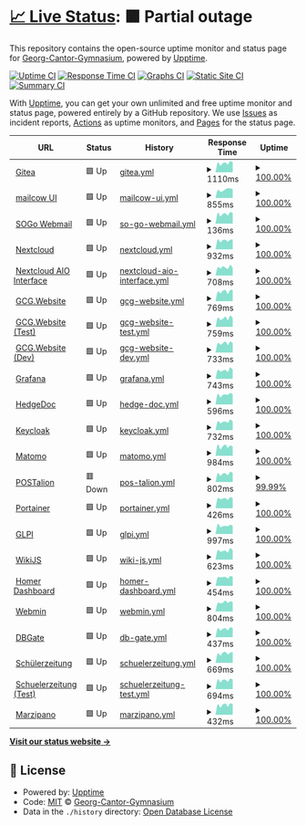 # [📈 Live Status](https://status.cantorgymnasium.de): <!--live status--> **🟧 Partial outage**

This repository contains the open-source uptime monitor and status page for [Georg-Cantor-Gymnasium](https://cantorgymnasium.de), powered by [Upptime](https://github.com/upptime/upptime).

[![Uptime CI](https://github.com/cantorgymnasium/status/workflows/Uptime%20CI/badge.svg)](https://github.com/cantorgymnasium/status/actions?query=workflow%3A%22Uptime+CI%22)
[![Response Time CI](https://github.com/cantorgymnasium/status/workflows/Response%20Time%20CI/badge.svg)](https://github.com/cantorgymnasium/status/actions?query=workflow%3A%22Response+Time+CI%22)
[![Graphs CI](https://github.com/cantorgymnasium/status/workflows/Graphs%20CI/badge.svg)](https://github.com/cantorgymnasium/status/actions?query=workflow%3A%22Graphs+CI%22)
[![Static Site CI](https://github.com/cantorgymnasium/status/workflows/Static%20Site%20CI/badge.svg)](https://github.com/cantorgymnasium/status/actions?query=workflow%3A%22Static+Site+CI%22)
[![Summary CI](https://github.com/cantorgymnasium/status/workflows/Summary%20CI/badge.svg)](https://github.com/cantorgymnasium/status/actions?query=workflow%3A%22Summary+CI%22)

With [Upptime](https://upptime.js.org), you can get your own unlimited and free uptime monitor and status page, powered entirely by a GitHub repository. We use [Issues](https://github.com/cantorgymnasium/status/issues) as incident reports, [Actions](https://github.com/cantorgymnasium/status/actions) as uptime monitors, and [Pages](https://status.cantorgymnasium.de) for the status page.

<!--start: status pages-->
<!-- This summary is generated by Upptime (https://github.com/upptime/upptime) -->
<!-- Do not edit this manually, your changes will be overwritten -->
<!-- prettier-ignore -->
| URL | Status | History | Response Time | Uptime |
| --- | ------ | ------- | ------------- | ------ |
| <img alt="" src="https://icons.duckduckgo.com/ip3/git.cantorgymnasium.de.ico" height="13"> [Gitea](https://git.cantorgymnasium.de/) | 🟩 Up | [gitea.yml](https://github.com/cantorgymnasium/status/commits/HEAD/history/gitea.yml) | <details><summary><img alt="Response time graph" src="./graphs/gitea/response-time-week.png" height="20"> 1110ms</summary><br><a href="https://status.cantorgymnasium.de/history/gitea"><img alt="Response time 1026" src="https://img.shields.io/endpoint?url=https%3A%2F%2Fraw.githubusercontent.com%2Fcantorgymnasium%2Fstatus%2FHEAD%2Fapi%2Fgitea%2Fresponse-time.json"></a><br><a href="https://status.cantorgymnasium.de/history/gitea"><img alt="24-hour response time 1218" src="https://img.shields.io/endpoint?url=https%3A%2F%2Fraw.githubusercontent.com%2Fcantorgymnasium%2Fstatus%2FHEAD%2Fapi%2Fgitea%2Fresponse-time-day.json"></a><br><a href="https://status.cantorgymnasium.de/history/gitea"><img alt="7-day response time 1110" src="https://img.shields.io/endpoint?url=https%3A%2F%2Fraw.githubusercontent.com%2Fcantorgymnasium%2Fstatus%2FHEAD%2Fapi%2Fgitea%2Fresponse-time-week.json"></a><br><a href="https://status.cantorgymnasium.de/history/gitea"><img alt="30-day response time 1087" src="https://img.shields.io/endpoint?url=https%3A%2F%2Fraw.githubusercontent.com%2Fcantorgymnasium%2Fstatus%2FHEAD%2Fapi%2Fgitea%2Fresponse-time-month.json"></a><br><a href="https://status.cantorgymnasium.de/history/gitea"><img alt="1-year response time 1021" src="https://img.shields.io/endpoint?url=https%3A%2F%2Fraw.githubusercontent.com%2Fcantorgymnasium%2Fstatus%2FHEAD%2Fapi%2Fgitea%2Fresponse-time-year.json"></a></details> | <details><summary><a href="https://status.cantorgymnasium.de/history/gitea">100.00%</a></summary><a href="https://status.cantorgymnasium.de/history/gitea"><img alt="All-time uptime 99.91%" src="https://img.shields.io/endpoint?url=https%3A%2F%2Fraw.githubusercontent.com%2Fcantorgymnasium%2Fstatus%2FHEAD%2Fapi%2Fgitea%2Fuptime.json"></a><br><a href="https://status.cantorgymnasium.de/history/gitea"><img alt="24-hour uptime 100.00%" src="https://img.shields.io/endpoint?url=https%3A%2F%2Fraw.githubusercontent.com%2Fcantorgymnasium%2Fstatus%2FHEAD%2Fapi%2Fgitea%2Fuptime-day.json"></a><br><a href="https://status.cantorgymnasium.de/history/gitea"><img alt="7-day uptime 100.00%" src="https://img.shields.io/endpoint?url=https%3A%2F%2Fraw.githubusercontent.com%2Fcantorgymnasium%2Fstatus%2FHEAD%2Fapi%2Fgitea%2Fuptime-week.json"></a><br><a href="https://status.cantorgymnasium.de/history/gitea"><img alt="30-day uptime 100.00%" src="https://img.shields.io/endpoint?url=https%3A%2F%2Fraw.githubusercontent.com%2Fcantorgymnasium%2Fstatus%2FHEAD%2Fapi%2Fgitea%2Fuptime-month.json"></a><br><a href="https://status.cantorgymnasium.de/history/gitea"><img alt="1-year uptime 99.94%" src="https://img.shields.io/endpoint?url=https%3A%2F%2Fraw.githubusercontent.com%2Fcantorgymnasium%2Fstatus%2FHEAD%2Fapi%2Fgitea%2Fuptime-year.json"></a></details>
| <img alt="" src="https://icons.duckduckgo.com/ip3/mail.cantorgymnasium.de.ico" height="13"> [mailcow UI](https://mail.cantorgymnasium.de/) | 🟩 Up | [mailcow-ui.yml](https://github.com/cantorgymnasium/status/commits/HEAD/history/mailcow-ui.yml) | <details><summary><img alt="Response time graph" src="./graphs/mailcow-ui/response-time-week.png" height="20"> 855ms</summary><br><a href="https://status.cantorgymnasium.de/history/mailcow-ui"><img alt="Response time 724" src="https://img.shields.io/endpoint?url=https%3A%2F%2Fraw.githubusercontent.com%2Fcantorgymnasium%2Fstatus%2FHEAD%2Fapi%2Fmailcow-ui%2Fresponse-time.json"></a><br><a href="https://status.cantorgymnasium.de/history/mailcow-ui"><img alt="24-hour response time 920" src="https://img.shields.io/endpoint?url=https%3A%2F%2Fraw.githubusercontent.com%2Fcantorgymnasium%2Fstatus%2FHEAD%2Fapi%2Fmailcow-ui%2Fresponse-time-day.json"></a><br><a href="https://status.cantorgymnasium.de/history/mailcow-ui"><img alt="7-day response time 855" src="https://img.shields.io/endpoint?url=https%3A%2F%2Fraw.githubusercontent.com%2Fcantorgymnasium%2Fstatus%2FHEAD%2Fapi%2Fmailcow-ui%2Fresponse-time-week.json"></a><br><a href="https://status.cantorgymnasium.de/history/mailcow-ui"><img alt="30-day response time 818" src="https://img.shields.io/endpoint?url=https%3A%2F%2Fraw.githubusercontent.com%2Fcantorgymnasium%2Fstatus%2FHEAD%2Fapi%2Fmailcow-ui%2Fresponse-time-month.json"></a><br><a href="https://status.cantorgymnasium.de/history/mailcow-ui"><img alt="1-year response time 727" src="https://img.shields.io/endpoint?url=https%3A%2F%2Fraw.githubusercontent.com%2Fcantorgymnasium%2Fstatus%2FHEAD%2Fapi%2Fmailcow-ui%2Fresponse-time-year.json"></a></details> | <details><summary><a href="https://status.cantorgymnasium.de/history/mailcow-ui">100.00%</a></summary><a href="https://status.cantorgymnasium.de/history/mailcow-ui"><img alt="All-time uptime 99.89%" src="https://img.shields.io/endpoint?url=https%3A%2F%2Fraw.githubusercontent.com%2Fcantorgymnasium%2Fstatus%2FHEAD%2Fapi%2Fmailcow-ui%2Fuptime.json"></a><br><a href="https://status.cantorgymnasium.de/history/mailcow-ui"><img alt="24-hour uptime 100.00%" src="https://img.shields.io/endpoint?url=https%3A%2F%2Fraw.githubusercontent.com%2Fcantorgymnasium%2Fstatus%2FHEAD%2Fapi%2Fmailcow-ui%2Fuptime-day.json"></a><br><a href="https://status.cantorgymnasium.de/history/mailcow-ui"><img alt="7-day uptime 100.00%" src="https://img.shields.io/endpoint?url=https%3A%2F%2Fraw.githubusercontent.com%2Fcantorgymnasium%2Fstatus%2FHEAD%2Fapi%2Fmailcow-ui%2Fuptime-week.json"></a><br><a href="https://status.cantorgymnasium.de/history/mailcow-ui"><img alt="30-day uptime 99.90%" src="https://img.shields.io/endpoint?url=https%3A%2F%2Fraw.githubusercontent.com%2Fcantorgymnasium%2Fstatus%2FHEAD%2Fapi%2Fmailcow-ui%2Fuptime-month.json"></a><br><a href="https://status.cantorgymnasium.de/history/mailcow-ui"><img alt="1-year uptime 99.92%" src="https://img.shields.io/endpoint?url=https%3A%2F%2Fraw.githubusercontent.com%2Fcantorgymnasium%2Fstatus%2FHEAD%2Fapi%2Fmailcow-ui%2Fuptime-year.json"></a></details>
| <img alt="" src="https://icons.duckduckgo.com/ip3/mail.cantorgymnasium.de.ico" height="13"> [SOGo Webmail](https://mail.cantorgymnasium.de/SOGo/) | 🟩 Up | [so-go-webmail.yml](https://github.com/cantorgymnasium/status/commits/HEAD/history/so-go-webmail.yml) | <details><summary><img alt="Response time graph" src="./graphs/so-go-webmail/response-time-week.png" height="20"> 136ms</summary><br><a href="https://status.cantorgymnasium.de/history/so-go-webmail"><img alt="Response time 134" src="https://img.shields.io/endpoint?url=https%3A%2F%2Fraw.githubusercontent.com%2Fcantorgymnasium%2Fstatus%2FHEAD%2Fapi%2Fso-go-webmail%2Fresponse-time.json"></a><br><a href="https://status.cantorgymnasium.de/history/so-go-webmail"><img alt="24-hour response time 149" src="https://img.shields.io/endpoint?url=https%3A%2F%2Fraw.githubusercontent.com%2Fcantorgymnasium%2Fstatus%2FHEAD%2Fapi%2Fso-go-webmail%2Fresponse-time-day.json"></a><br><a href="https://status.cantorgymnasium.de/history/so-go-webmail"><img alt="7-day response time 136" src="https://img.shields.io/endpoint?url=https%3A%2F%2Fraw.githubusercontent.com%2Fcantorgymnasium%2Fstatus%2FHEAD%2Fapi%2Fso-go-webmail%2Fresponse-time-week.json"></a><br><a href="https://status.cantorgymnasium.de/history/so-go-webmail"><img alt="30-day response time 135" src="https://img.shields.io/endpoint?url=https%3A%2F%2Fraw.githubusercontent.com%2Fcantorgymnasium%2Fstatus%2FHEAD%2Fapi%2Fso-go-webmail%2Fresponse-time-month.json"></a><br><a href="https://status.cantorgymnasium.de/history/so-go-webmail"><img alt="1-year response time 132" src="https://img.shields.io/endpoint?url=https%3A%2F%2Fraw.githubusercontent.com%2Fcantorgymnasium%2Fstatus%2FHEAD%2Fapi%2Fso-go-webmail%2Fresponse-time-year.json"></a></details> | <details><summary><a href="https://status.cantorgymnasium.de/history/so-go-webmail">100.00%</a></summary><a href="https://status.cantorgymnasium.de/history/so-go-webmail"><img alt="All-time uptime 99.90%" src="https://img.shields.io/endpoint?url=https%3A%2F%2Fraw.githubusercontent.com%2Fcantorgymnasium%2Fstatus%2FHEAD%2Fapi%2Fso-go-webmail%2Fuptime.json"></a><br><a href="https://status.cantorgymnasium.de/history/so-go-webmail"><img alt="24-hour uptime 100.00%" src="https://img.shields.io/endpoint?url=https%3A%2F%2Fraw.githubusercontent.com%2Fcantorgymnasium%2Fstatus%2FHEAD%2Fapi%2Fso-go-webmail%2Fuptime-day.json"></a><br><a href="https://status.cantorgymnasium.de/history/so-go-webmail"><img alt="7-day uptime 100.00%" src="https://img.shields.io/endpoint?url=https%3A%2F%2Fraw.githubusercontent.com%2Fcantorgymnasium%2Fstatus%2FHEAD%2Fapi%2Fso-go-webmail%2Fuptime-week.json"></a><br><a href="https://status.cantorgymnasium.de/history/so-go-webmail"><img alt="30-day uptime 100.00%" src="https://img.shields.io/endpoint?url=https%3A%2F%2Fraw.githubusercontent.com%2Fcantorgymnasium%2Fstatus%2FHEAD%2Fapi%2Fso-go-webmail%2Fuptime-month.json"></a><br><a href="https://status.cantorgymnasium.de/history/so-go-webmail"><img alt="1-year uptime 99.92%" src="https://img.shields.io/endpoint?url=https%3A%2F%2Fraw.githubusercontent.com%2Fcantorgymnasium%2Fstatus%2FHEAD%2Fapi%2Fso-go-webmail%2Fuptime-year.json"></a></details>
| <img alt="" src="https://icons.duckduckgo.com/ip3/cloud.cantorgymnasium.de.ico" height="13"> [Nextcloud](https://cloud.cantorgymnasium.de/) | 🟩 Up | [nextcloud.yml](https://github.com/cantorgymnasium/status/commits/HEAD/history/nextcloud.yml) | <details><summary><img alt="Response time graph" src="./graphs/nextcloud/response-time-week.png" height="20"> 932ms</summary><br><a href="https://status.cantorgymnasium.de/history/nextcloud"><img alt="Response time 1100" src="https://img.shields.io/endpoint?url=https%3A%2F%2Fraw.githubusercontent.com%2Fcantorgymnasium%2Fstatus%2FHEAD%2Fapi%2Fnextcloud%2Fresponse-time.json"></a><br><a href="https://status.cantorgymnasium.de/history/nextcloud"><img alt="24-hour response time 1029" src="https://img.shields.io/endpoint?url=https%3A%2F%2Fraw.githubusercontent.com%2Fcantorgymnasium%2Fstatus%2FHEAD%2Fapi%2Fnextcloud%2Fresponse-time-day.json"></a><br><a href="https://status.cantorgymnasium.de/history/nextcloud"><img alt="7-day response time 932" src="https://img.shields.io/endpoint?url=https%3A%2F%2Fraw.githubusercontent.com%2Fcantorgymnasium%2Fstatus%2FHEAD%2Fapi%2Fnextcloud%2Fresponse-time-week.json"></a><br><a href="https://status.cantorgymnasium.de/history/nextcloud"><img alt="30-day response time 929" src="https://img.shields.io/endpoint?url=https%3A%2F%2Fraw.githubusercontent.com%2Fcantorgymnasium%2Fstatus%2FHEAD%2Fapi%2Fnextcloud%2Fresponse-time-month.json"></a><br><a href="https://status.cantorgymnasium.de/history/nextcloud"><img alt="1-year response time 1076" src="https://img.shields.io/endpoint?url=https%3A%2F%2Fraw.githubusercontent.com%2Fcantorgymnasium%2Fstatus%2FHEAD%2Fapi%2Fnextcloud%2Fresponse-time-year.json"></a></details> | <details><summary><a href="https://status.cantorgymnasium.de/history/nextcloud">100.00%</a></summary><a href="https://status.cantorgymnasium.de/history/nextcloud"><img alt="All-time uptime 99.63%" src="https://img.shields.io/endpoint?url=https%3A%2F%2Fraw.githubusercontent.com%2Fcantorgymnasium%2Fstatus%2FHEAD%2Fapi%2Fnextcloud%2Fuptime.json"></a><br><a href="https://status.cantorgymnasium.de/history/nextcloud"><img alt="24-hour uptime 100.00%" src="https://img.shields.io/endpoint?url=https%3A%2F%2Fraw.githubusercontent.com%2Fcantorgymnasium%2Fstatus%2FHEAD%2Fapi%2Fnextcloud%2Fuptime-day.json"></a><br><a href="https://status.cantorgymnasium.de/history/nextcloud"><img alt="7-day uptime 100.00%" src="https://img.shields.io/endpoint?url=https%3A%2F%2Fraw.githubusercontent.com%2Fcantorgymnasium%2Fstatus%2FHEAD%2Fapi%2Fnextcloud%2Fuptime-week.json"></a><br><a href="https://status.cantorgymnasium.de/history/nextcloud"><img alt="30-day uptime 100.00%" src="https://img.shields.io/endpoint?url=https%3A%2F%2Fraw.githubusercontent.com%2Fcantorgymnasium%2Fstatus%2FHEAD%2Fapi%2Fnextcloud%2Fuptime-month.json"></a><br><a href="https://status.cantorgymnasium.de/history/nextcloud"><img alt="1-year uptime 99.47%" src="https://img.shields.io/endpoint?url=https%3A%2F%2Fraw.githubusercontent.com%2Fcantorgymnasium%2Fstatus%2FHEAD%2Fapi%2Fnextcloud%2Fuptime-year.json"></a></details>
| <img alt="" src="https://icons.duckduckgo.com/ip3/nc-admin.cantorgymnasium.de.ico" height="13"> [Nextcloud AIO Interface](https://nc-admin.cantorgymnasium.de/) | 🟩 Up | [nextcloud-aio-interface.yml](https://github.com/cantorgymnasium/status/commits/HEAD/history/nextcloud-aio-interface.yml) | <details><summary><img alt="Response time graph" src="./graphs/nextcloud-aio-interface/response-time-week.png" height="20"> 708ms</summary><br><a href="https://status.cantorgymnasium.de/history/nextcloud-aio-interface"><img alt="Response time 798" src="https://img.shields.io/endpoint?url=https%3A%2F%2Fraw.githubusercontent.com%2Fcantorgymnasium%2Fstatus%2FHEAD%2Fapi%2Fnextcloud-aio-interface%2Fresponse-time.json"></a><br><a href="https://status.cantorgymnasium.de/history/nextcloud-aio-interface"><img alt="24-hour response time 670" src="https://img.shields.io/endpoint?url=https%3A%2F%2Fraw.githubusercontent.com%2Fcantorgymnasium%2Fstatus%2FHEAD%2Fapi%2Fnextcloud-aio-interface%2Fresponse-time-day.json"></a><br><a href="https://status.cantorgymnasium.de/history/nextcloud-aio-interface"><img alt="7-day response time 708" src="https://img.shields.io/endpoint?url=https%3A%2F%2Fraw.githubusercontent.com%2Fcantorgymnasium%2Fstatus%2FHEAD%2Fapi%2Fnextcloud-aio-interface%2Fresponse-time-week.json"></a><br><a href="https://status.cantorgymnasium.de/history/nextcloud-aio-interface"><img alt="30-day response time 716" src="https://img.shields.io/endpoint?url=https%3A%2F%2Fraw.githubusercontent.com%2Fcantorgymnasium%2Fstatus%2FHEAD%2Fapi%2Fnextcloud-aio-interface%2Fresponse-time-month.json"></a><br><a href="https://status.cantorgymnasium.de/history/nextcloud-aio-interface"><img alt="1-year response time 789" src="https://img.shields.io/endpoint?url=https%3A%2F%2Fraw.githubusercontent.com%2Fcantorgymnasium%2Fstatus%2FHEAD%2Fapi%2Fnextcloud-aio-interface%2Fresponse-time-year.json"></a></details> | <details><summary><a href="https://status.cantorgymnasium.de/history/nextcloud-aio-interface">100.00%</a></summary><a href="https://status.cantorgymnasium.de/history/nextcloud-aio-interface"><img alt="All-time uptime 99.79%" src="https://img.shields.io/endpoint?url=https%3A%2F%2Fraw.githubusercontent.com%2Fcantorgymnasium%2Fstatus%2FHEAD%2Fapi%2Fnextcloud-aio-interface%2Fuptime.json"></a><br><a href="https://status.cantorgymnasium.de/history/nextcloud-aio-interface"><img alt="24-hour uptime 100.00%" src="https://img.shields.io/endpoint?url=https%3A%2F%2Fraw.githubusercontent.com%2Fcantorgymnasium%2Fstatus%2FHEAD%2Fapi%2Fnextcloud-aio-interface%2Fuptime-day.json"></a><br><a href="https://status.cantorgymnasium.de/history/nextcloud-aio-interface"><img alt="7-day uptime 100.00%" src="https://img.shields.io/endpoint?url=https%3A%2F%2Fraw.githubusercontent.com%2Fcantorgymnasium%2Fstatus%2FHEAD%2Fapi%2Fnextcloud-aio-interface%2Fuptime-week.json"></a><br><a href="https://status.cantorgymnasium.de/history/nextcloud-aio-interface"><img alt="30-day uptime 100.00%" src="https://img.shields.io/endpoint?url=https%3A%2F%2Fraw.githubusercontent.com%2Fcantorgymnasium%2Fstatus%2FHEAD%2Fapi%2Fnextcloud-aio-interface%2Fuptime-month.json"></a><br><a href="https://status.cantorgymnasium.de/history/nextcloud-aio-interface"><img alt="1-year uptime 99.94%" src="https://img.shields.io/endpoint?url=https%3A%2F%2Fraw.githubusercontent.com%2Fcantorgymnasium%2Fstatus%2FHEAD%2Fapi%2Fnextcloud-aio-interface%2Fuptime-year.json"></a></details>
| <img alt="" src="https://icons.duckduckgo.com/ip3/cantorgymnasium.de.ico" height="13"> [GCG.Website](https://cantorgymnasium.de/) | 🟩 Up | [gcg-website.yml](https://github.com/cantorgymnasium/status/commits/HEAD/history/gcg-website.yml) | <details><summary><img alt="Response time graph" src="./graphs/gcg-website/response-time-week.png" height="20"> 769ms</summary><br><a href="https://status.cantorgymnasium.de/history/gcg-website"><img alt="Response time 719" src="https://img.shields.io/endpoint?url=https%3A%2F%2Fraw.githubusercontent.com%2Fcantorgymnasium%2Fstatus%2FHEAD%2Fapi%2Fgcg-website%2Fresponse-time.json"></a><br><a href="https://status.cantorgymnasium.de/history/gcg-website"><img alt="24-hour response time 879" src="https://img.shields.io/endpoint?url=https%3A%2F%2Fraw.githubusercontent.com%2Fcantorgymnasium%2Fstatus%2FHEAD%2Fapi%2Fgcg-website%2Fresponse-time-day.json"></a><br><a href="https://status.cantorgymnasium.de/history/gcg-website"><img alt="7-day response time 769" src="https://img.shields.io/endpoint?url=https%3A%2F%2Fraw.githubusercontent.com%2Fcantorgymnasium%2Fstatus%2FHEAD%2Fapi%2Fgcg-website%2Fresponse-time-week.json"></a><br><a href="https://status.cantorgymnasium.de/history/gcg-website"><img alt="30-day response time 776" src="https://img.shields.io/endpoint?url=https%3A%2F%2Fraw.githubusercontent.com%2Fcantorgymnasium%2Fstatus%2FHEAD%2Fapi%2Fgcg-website%2Fresponse-time-month.json"></a><br><a href="https://status.cantorgymnasium.de/history/gcg-website"><img alt="1-year response time 715" src="https://img.shields.io/endpoint?url=https%3A%2F%2Fraw.githubusercontent.com%2Fcantorgymnasium%2Fstatus%2FHEAD%2Fapi%2Fgcg-website%2Fresponse-time-year.json"></a></details> | <details><summary><a href="https://status.cantorgymnasium.de/history/gcg-website">100.00%</a></summary><a href="https://status.cantorgymnasium.de/history/gcg-website"><img alt="All-time uptime 99.93%" src="https://img.shields.io/endpoint?url=https%3A%2F%2Fraw.githubusercontent.com%2Fcantorgymnasium%2Fstatus%2FHEAD%2Fapi%2Fgcg-website%2Fuptime.json"></a><br><a href="https://status.cantorgymnasium.de/history/gcg-website"><img alt="24-hour uptime 100.00%" src="https://img.shields.io/endpoint?url=https%3A%2F%2Fraw.githubusercontent.com%2Fcantorgymnasium%2Fstatus%2FHEAD%2Fapi%2Fgcg-website%2Fuptime-day.json"></a><br><a href="https://status.cantorgymnasium.de/history/gcg-website"><img alt="7-day uptime 100.00%" src="https://img.shields.io/endpoint?url=https%3A%2F%2Fraw.githubusercontent.com%2Fcantorgymnasium%2Fstatus%2FHEAD%2Fapi%2Fgcg-website%2Fuptime-week.json"></a><br><a href="https://status.cantorgymnasium.de/history/gcg-website"><img alt="30-day uptime 100.00%" src="https://img.shields.io/endpoint?url=https%3A%2F%2Fraw.githubusercontent.com%2Fcantorgymnasium%2Fstatus%2FHEAD%2Fapi%2Fgcg-website%2Fuptime-month.json"></a><br><a href="https://status.cantorgymnasium.de/history/gcg-website"><img alt="1-year uptime 99.95%" src="https://img.shields.io/endpoint?url=https%3A%2F%2Fraw.githubusercontent.com%2Fcantorgymnasium%2Fstatus%2FHEAD%2Fapi%2Fgcg-website%2Fuptime-year.json"></a></details>
| <img alt="" src="https://icons.duckduckgo.com/ip3/test.cantorgymnasium.de.ico" height="13"> [GCG.Website (Test)](https://test.cantorgymnasium.de/) | 🟩 Up | [gcg-website-test.yml](https://github.com/cantorgymnasium/status/commits/HEAD/history/gcg-website-test.yml) | <details><summary><img alt="Response time graph" src="./graphs/gcg-website-test/response-time-week.png" height="20"> 759ms</summary><br><a href="https://status.cantorgymnasium.de/history/gcg-website-test"><img alt="Response time 711" src="https://img.shields.io/endpoint?url=https%3A%2F%2Fraw.githubusercontent.com%2Fcantorgymnasium%2Fstatus%2FHEAD%2Fapi%2Fgcg-website-test%2Fresponse-time.json"></a><br><a href="https://status.cantorgymnasium.de/history/gcg-website-test"><img alt="24-hour response time 765" src="https://img.shields.io/endpoint?url=https%3A%2F%2Fraw.githubusercontent.com%2Fcantorgymnasium%2Fstatus%2FHEAD%2Fapi%2Fgcg-website-test%2Fresponse-time-day.json"></a><br><a href="https://status.cantorgymnasium.de/history/gcg-website-test"><img alt="7-day response time 759" src="https://img.shields.io/endpoint?url=https%3A%2F%2Fraw.githubusercontent.com%2Fcantorgymnasium%2Fstatus%2FHEAD%2Fapi%2Fgcg-website-test%2Fresponse-time-week.json"></a><br><a href="https://status.cantorgymnasium.de/history/gcg-website-test"><img alt="30-day response time 768" src="https://img.shields.io/endpoint?url=https%3A%2F%2Fraw.githubusercontent.com%2Fcantorgymnasium%2Fstatus%2FHEAD%2Fapi%2Fgcg-website-test%2Fresponse-time-month.json"></a><br><a href="https://status.cantorgymnasium.de/history/gcg-website-test"><img alt="1-year response time 705" src="https://img.shields.io/endpoint?url=https%3A%2F%2Fraw.githubusercontent.com%2Fcantorgymnasium%2Fstatus%2FHEAD%2Fapi%2Fgcg-website-test%2Fresponse-time-year.json"></a></details> | <details><summary><a href="https://status.cantorgymnasium.de/history/gcg-website-test">100.00%</a></summary><a href="https://status.cantorgymnasium.de/history/gcg-website-test"><img alt="All-time uptime 99.91%" src="https://img.shields.io/endpoint?url=https%3A%2F%2Fraw.githubusercontent.com%2Fcantorgymnasium%2Fstatus%2FHEAD%2Fapi%2Fgcg-website-test%2Fuptime.json"></a><br><a href="https://status.cantorgymnasium.de/history/gcg-website-test"><img alt="24-hour uptime 100.00%" src="https://img.shields.io/endpoint?url=https%3A%2F%2Fraw.githubusercontent.com%2Fcantorgymnasium%2Fstatus%2FHEAD%2Fapi%2Fgcg-website-test%2Fuptime-day.json"></a><br><a href="https://status.cantorgymnasium.de/history/gcg-website-test"><img alt="7-day uptime 100.00%" src="https://img.shields.io/endpoint?url=https%3A%2F%2Fraw.githubusercontent.com%2Fcantorgymnasium%2Fstatus%2FHEAD%2Fapi%2Fgcg-website-test%2Fuptime-week.json"></a><br><a href="https://status.cantorgymnasium.de/history/gcg-website-test"><img alt="30-day uptime 100.00%" src="https://img.shields.io/endpoint?url=https%3A%2F%2Fraw.githubusercontent.com%2Fcantorgymnasium%2Fstatus%2FHEAD%2Fapi%2Fgcg-website-test%2Fuptime-month.json"></a><br><a href="https://status.cantorgymnasium.de/history/gcg-website-test"><img alt="1-year uptime 99.95%" src="https://img.shields.io/endpoint?url=https%3A%2F%2Fraw.githubusercontent.com%2Fcantorgymnasium%2Fstatus%2FHEAD%2Fapi%2Fgcg-website-test%2Fuptime-year.json"></a></details>
| <img alt="" src="https://icons.duckduckgo.com/ip3/dev.cantorgymnasium.de.ico" height="13"> [GCG.Website (Dev)](https://dev.cantorgymnasium.de/) | 🟩 Up | [gcg-website-dev.yml](https://github.com/cantorgymnasium/status/commits/HEAD/history/gcg-website-dev.yml) | <details><summary><img alt="Response time graph" src="./graphs/gcg-website-dev/response-time-week.png" height="20"> 733ms</summary><br><a href="https://status.cantorgymnasium.de/history/gcg-website-dev"><img alt="Response time 703" src="https://img.shields.io/endpoint?url=https%3A%2F%2Fraw.githubusercontent.com%2Fcantorgymnasium%2Fstatus%2FHEAD%2Fapi%2Fgcg-website-dev%2Fresponse-time.json"></a><br><a href="https://status.cantorgymnasium.de/history/gcg-website-dev"><img alt="24-hour response time 744" src="https://img.shields.io/endpoint?url=https%3A%2F%2Fraw.githubusercontent.com%2Fcantorgymnasium%2Fstatus%2FHEAD%2Fapi%2Fgcg-website-dev%2Fresponse-time-day.json"></a><br><a href="https://status.cantorgymnasium.de/history/gcg-website-dev"><img alt="7-day response time 733" src="https://img.shields.io/endpoint?url=https%3A%2F%2Fraw.githubusercontent.com%2Fcantorgymnasium%2Fstatus%2FHEAD%2Fapi%2Fgcg-website-dev%2Fresponse-time-week.json"></a><br><a href="https://status.cantorgymnasium.de/history/gcg-website-dev"><img alt="30-day response time 745" src="https://img.shields.io/endpoint?url=https%3A%2F%2Fraw.githubusercontent.com%2Fcantorgymnasium%2Fstatus%2FHEAD%2Fapi%2Fgcg-website-dev%2Fresponse-time-month.json"></a><br><a href="https://status.cantorgymnasium.de/history/gcg-website-dev"><img alt="1-year response time 699" src="https://img.shields.io/endpoint?url=https%3A%2F%2Fraw.githubusercontent.com%2Fcantorgymnasium%2Fstatus%2FHEAD%2Fapi%2Fgcg-website-dev%2Fresponse-time-year.json"></a></details> | <details><summary><a href="https://status.cantorgymnasium.de/history/gcg-website-dev">100.00%</a></summary><a href="https://status.cantorgymnasium.de/history/gcg-website-dev"><img alt="All-time uptime 99.92%" src="https://img.shields.io/endpoint?url=https%3A%2F%2Fraw.githubusercontent.com%2Fcantorgymnasium%2Fstatus%2FHEAD%2Fapi%2Fgcg-website-dev%2Fuptime.json"></a><br><a href="https://status.cantorgymnasium.de/history/gcg-website-dev"><img alt="24-hour uptime 100.00%" src="https://img.shields.io/endpoint?url=https%3A%2F%2Fraw.githubusercontent.com%2Fcantorgymnasium%2Fstatus%2FHEAD%2Fapi%2Fgcg-website-dev%2Fuptime-day.json"></a><br><a href="https://status.cantorgymnasium.de/history/gcg-website-dev"><img alt="7-day uptime 100.00%" src="https://img.shields.io/endpoint?url=https%3A%2F%2Fraw.githubusercontent.com%2Fcantorgymnasium%2Fstatus%2FHEAD%2Fapi%2Fgcg-website-dev%2Fuptime-week.json"></a><br><a href="https://status.cantorgymnasium.de/history/gcg-website-dev"><img alt="30-day uptime 100.00%" src="https://img.shields.io/endpoint?url=https%3A%2F%2Fraw.githubusercontent.com%2Fcantorgymnasium%2Fstatus%2FHEAD%2Fapi%2Fgcg-website-dev%2Fuptime-month.json"></a><br><a href="https://status.cantorgymnasium.de/history/gcg-website-dev"><img alt="1-year uptime 99.95%" src="https://img.shields.io/endpoint?url=https%3A%2F%2Fraw.githubusercontent.com%2Fcantorgymnasium%2Fstatus%2FHEAD%2Fapi%2Fgcg-website-dev%2Fuptime-year.json"></a></details>
| <img alt="" src="https://icons.duckduckgo.com/ip3/grafana.cantorgymnasium.de.ico" height="13"> [Grafana](https://grafana.cantorgymnasium.de/) | 🟩 Up | [grafana.yml](https://github.com/cantorgymnasium/status/commits/HEAD/history/grafana.yml) | <details><summary><img alt="Response time graph" src="./graphs/grafana/response-time-week.png" height="20"> 743ms</summary><br><a href="https://status.cantorgymnasium.de/history/grafana"><img alt="Response time 735" src="https://img.shields.io/endpoint?url=https%3A%2F%2Fraw.githubusercontent.com%2Fcantorgymnasium%2Fstatus%2FHEAD%2Fapi%2Fgrafana%2Fresponse-time.json"></a><br><a href="https://status.cantorgymnasium.de/history/grafana"><img alt="24-hour response time 773" src="https://img.shields.io/endpoint?url=https%3A%2F%2Fraw.githubusercontent.com%2Fcantorgymnasium%2Fstatus%2FHEAD%2Fapi%2Fgrafana%2Fresponse-time-day.json"></a><br><a href="https://status.cantorgymnasium.de/history/grafana"><img alt="7-day response time 743" src="https://img.shields.io/endpoint?url=https%3A%2F%2Fraw.githubusercontent.com%2Fcantorgymnasium%2Fstatus%2FHEAD%2Fapi%2Fgrafana%2Fresponse-time-week.json"></a><br><a href="https://status.cantorgymnasium.de/history/grafana"><img alt="30-day response time 763" src="https://img.shields.io/endpoint?url=https%3A%2F%2Fraw.githubusercontent.com%2Fcantorgymnasium%2Fstatus%2FHEAD%2Fapi%2Fgrafana%2Fresponse-time-month.json"></a><br><a href="https://status.cantorgymnasium.de/history/grafana"><img alt="1-year response time 739" src="https://img.shields.io/endpoint?url=https%3A%2F%2Fraw.githubusercontent.com%2Fcantorgymnasium%2Fstatus%2FHEAD%2Fapi%2Fgrafana%2Fresponse-time-year.json"></a></details> | <details><summary><a href="https://status.cantorgymnasium.de/history/grafana">100.00%</a></summary><a href="https://status.cantorgymnasium.de/history/grafana"><img alt="All-time uptime 99.88%" src="https://img.shields.io/endpoint?url=https%3A%2F%2Fraw.githubusercontent.com%2Fcantorgymnasium%2Fstatus%2FHEAD%2Fapi%2Fgrafana%2Fuptime.json"></a><br><a href="https://status.cantorgymnasium.de/history/grafana"><img alt="24-hour uptime 100.00%" src="https://img.shields.io/endpoint?url=https%3A%2F%2Fraw.githubusercontent.com%2Fcantorgymnasium%2Fstatus%2FHEAD%2Fapi%2Fgrafana%2Fuptime-day.json"></a><br><a href="https://status.cantorgymnasium.de/history/grafana"><img alt="7-day uptime 100.00%" src="https://img.shields.io/endpoint?url=https%3A%2F%2Fraw.githubusercontent.com%2Fcantorgymnasium%2Fstatus%2FHEAD%2Fapi%2Fgrafana%2Fuptime-week.json"></a><br><a href="https://status.cantorgymnasium.de/history/grafana"><img alt="30-day uptime 100.00%" src="https://img.shields.io/endpoint?url=https%3A%2F%2Fraw.githubusercontent.com%2Fcantorgymnasium%2Fstatus%2FHEAD%2Fapi%2Fgrafana%2Fuptime-month.json"></a><br><a href="https://status.cantorgymnasium.de/history/grafana"><img alt="1-year uptime 99.87%" src="https://img.shields.io/endpoint?url=https%3A%2F%2Fraw.githubusercontent.com%2Fcantorgymnasium%2Fstatus%2FHEAD%2Fapi%2Fgrafana%2Fuptime-year.json"></a></details>
| <img alt="" src="https://icons.duckduckgo.com/ip3/pads.cantorgymnasium.de.ico" height="13"> [HedgeDoc](https://pads.cantorgymnasium.de/) | 🟩 Up | [hedge-doc.yml](https://github.com/cantorgymnasium/status/commits/HEAD/history/hedge-doc.yml) | <details><summary><img alt="Response time graph" src="./graphs/hedge-doc/response-time-week.png" height="20"> 596ms</summary><br><a href="https://status.cantorgymnasium.de/history/hedge-doc"><img alt="Response time 609" src="https://img.shields.io/endpoint?url=https%3A%2F%2Fraw.githubusercontent.com%2Fcantorgymnasium%2Fstatus%2FHEAD%2Fapi%2Fhedge-doc%2Fresponse-time.json"></a><br><a href="https://status.cantorgymnasium.de/history/hedge-doc"><img alt="24-hour response time 625" src="https://img.shields.io/endpoint?url=https%3A%2F%2Fraw.githubusercontent.com%2Fcantorgymnasium%2Fstatus%2FHEAD%2Fapi%2Fhedge-doc%2Fresponse-time-day.json"></a><br><a href="https://status.cantorgymnasium.de/history/hedge-doc"><img alt="7-day response time 596" src="https://img.shields.io/endpoint?url=https%3A%2F%2Fraw.githubusercontent.com%2Fcantorgymnasium%2Fstatus%2FHEAD%2Fapi%2Fhedge-doc%2Fresponse-time-week.json"></a><br><a href="https://status.cantorgymnasium.de/history/hedge-doc"><img alt="30-day response time 613" src="https://img.shields.io/endpoint?url=https%3A%2F%2Fraw.githubusercontent.com%2Fcantorgymnasium%2Fstatus%2FHEAD%2Fapi%2Fhedge-doc%2Fresponse-time-month.json"></a><br><a href="https://status.cantorgymnasium.de/history/hedge-doc"><img alt="1-year response time 607" src="https://img.shields.io/endpoint?url=https%3A%2F%2Fraw.githubusercontent.com%2Fcantorgymnasium%2Fstatus%2FHEAD%2Fapi%2Fhedge-doc%2Fresponse-time-year.json"></a></details> | <details><summary><a href="https://status.cantorgymnasium.de/history/hedge-doc">100.00%</a></summary><a href="https://status.cantorgymnasium.de/history/hedge-doc"><img alt="All-time uptime 99.91%" src="https://img.shields.io/endpoint?url=https%3A%2F%2Fraw.githubusercontent.com%2Fcantorgymnasium%2Fstatus%2FHEAD%2Fapi%2Fhedge-doc%2Fuptime.json"></a><br><a href="https://status.cantorgymnasium.de/history/hedge-doc"><img alt="24-hour uptime 100.00%" src="https://img.shields.io/endpoint?url=https%3A%2F%2Fraw.githubusercontent.com%2Fcantorgymnasium%2Fstatus%2FHEAD%2Fapi%2Fhedge-doc%2Fuptime-day.json"></a><br><a href="https://status.cantorgymnasium.de/history/hedge-doc"><img alt="7-day uptime 100.00%" src="https://img.shields.io/endpoint?url=https%3A%2F%2Fraw.githubusercontent.com%2Fcantorgymnasium%2Fstatus%2FHEAD%2Fapi%2Fhedge-doc%2Fuptime-week.json"></a><br><a href="https://status.cantorgymnasium.de/history/hedge-doc"><img alt="30-day uptime 100.00%" src="https://img.shields.io/endpoint?url=https%3A%2F%2Fraw.githubusercontent.com%2Fcantorgymnasium%2Fstatus%2FHEAD%2Fapi%2Fhedge-doc%2Fuptime-month.json"></a><br><a href="https://status.cantorgymnasium.de/history/hedge-doc"><img alt="1-year uptime 99.94%" src="https://img.shields.io/endpoint?url=https%3A%2F%2Fraw.githubusercontent.com%2Fcantorgymnasium%2Fstatus%2FHEAD%2Fapi%2Fhedge-doc%2Fuptime-year.json"></a></details>
| <img alt="" src="https://icons.duckduckgo.com/ip3/id.cantorgymnasium.de.ico" height="13"> [Keycloak](https://id.cantorgymnasium.de/) | 🟩 Up | [keycloak.yml](https://github.com/cantorgymnasium/status/commits/HEAD/history/keycloak.yml) | <details><summary><img alt="Response time graph" src="./graphs/keycloak/response-time-week.png" height="20"> 732ms</summary><br><a href="https://status.cantorgymnasium.de/history/keycloak"><img alt="Response time 744" src="https://img.shields.io/endpoint?url=https%3A%2F%2Fraw.githubusercontent.com%2Fcantorgymnasium%2Fstatus%2FHEAD%2Fapi%2Fkeycloak%2Fresponse-time.json"></a><br><a href="https://status.cantorgymnasium.de/history/keycloak"><img alt="24-hour response time 759" src="https://img.shields.io/endpoint?url=https%3A%2F%2Fraw.githubusercontent.com%2Fcantorgymnasium%2Fstatus%2FHEAD%2Fapi%2Fkeycloak%2Fresponse-time-day.json"></a><br><a href="https://status.cantorgymnasium.de/history/keycloak"><img alt="7-day response time 732" src="https://img.shields.io/endpoint?url=https%3A%2F%2Fraw.githubusercontent.com%2Fcantorgymnasium%2Fstatus%2FHEAD%2Fapi%2Fkeycloak%2Fresponse-time-week.json"></a><br><a href="https://status.cantorgymnasium.de/history/keycloak"><img alt="30-day response time 727" src="https://img.shields.io/endpoint?url=https%3A%2F%2Fraw.githubusercontent.com%2Fcantorgymnasium%2Fstatus%2FHEAD%2Fapi%2Fkeycloak%2Fresponse-time-month.json"></a><br><a href="https://status.cantorgymnasium.de/history/keycloak"><img alt="1-year response time 730" src="https://img.shields.io/endpoint?url=https%3A%2F%2Fraw.githubusercontent.com%2Fcantorgymnasium%2Fstatus%2FHEAD%2Fapi%2Fkeycloak%2Fresponse-time-year.json"></a></details> | <details><summary><a href="https://status.cantorgymnasium.de/history/keycloak">100.00%</a></summary><a href="https://status.cantorgymnasium.de/history/keycloak"><img alt="All-time uptime 99.88%" src="https://img.shields.io/endpoint?url=https%3A%2F%2Fraw.githubusercontent.com%2Fcantorgymnasium%2Fstatus%2FHEAD%2Fapi%2Fkeycloak%2Fuptime.json"></a><br><a href="https://status.cantorgymnasium.de/history/keycloak"><img alt="24-hour uptime 100.00%" src="https://img.shields.io/endpoint?url=https%3A%2F%2Fraw.githubusercontent.com%2Fcantorgymnasium%2Fstatus%2FHEAD%2Fapi%2Fkeycloak%2Fuptime-day.json"></a><br><a href="https://status.cantorgymnasium.de/history/keycloak"><img alt="7-day uptime 100.00%" src="https://img.shields.io/endpoint?url=https%3A%2F%2Fraw.githubusercontent.com%2Fcantorgymnasium%2Fstatus%2FHEAD%2Fapi%2Fkeycloak%2Fuptime-week.json"></a><br><a href="https://status.cantorgymnasium.de/history/keycloak"><img alt="30-day uptime 100.00%" src="https://img.shields.io/endpoint?url=https%3A%2F%2Fraw.githubusercontent.com%2Fcantorgymnasium%2Fstatus%2FHEAD%2Fapi%2Fkeycloak%2Fuptime-month.json"></a><br><a href="https://status.cantorgymnasium.de/history/keycloak"><img alt="1-year uptime 99.92%" src="https://img.shields.io/endpoint?url=https%3A%2F%2Fraw.githubusercontent.com%2Fcantorgymnasium%2Fstatus%2FHEAD%2Fapi%2Fkeycloak%2Fuptime-year.json"></a></details>
| <img alt="" src="https://icons.duckduckgo.com/ip3/analytics.cantorgymnasium.de.ico" height="13"> [Matomo](https://analytics.cantorgymnasium.de/) | 🟩 Up | [matomo.yml](https://github.com/cantorgymnasium/status/commits/HEAD/history/matomo.yml) | <details><summary><img alt="Response time graph" src="./graphs/matomo/response-time-week.png" height="20"> 984ms</summary><br><a href="https://status.cantorgymnasium.de/history/matomo"><img alt="Response time 1073" src="https://img.shields.io/endpoint?url=https%3A%2F%2Fraw.githubusercontent.com%2Fcantorgymnasium%2Fstatus%2FHEAD%2Fapi%2Fmatomo%2Fresponse-time.json"></a><br><a href="https://status.cantorgymnasium.de/history/matomo"><img alt="24-hour response time 951" src="https://img.shields.io/endpoint?url=https%3A%2F%2Fraw.githubusercontent.com%2Fcantorgymnasium%2Fstatus%2FHEAD%2Fapi%2Fmatomo%2Fresponse-time-day.json"></a><br><a href="https://status.cantorgymnasium.de/history/matomo"><img alt="7-day response time 984" src="https://img.shields.io/endpoint?url=https%3A%2F%2Fraw.githubusercontent.com%2Fcantorgymnasium%2Fstatus%2FHEAD%2Fapi%2Fmatomo%2Fresponse-time-week.json"></a><br><a href="https://status.cantorgymnasium.de/history/matomo"><img alt="30-day response time 929" src="https://img.shields.io/endpoint?url=https%3A%2F%2Fraw.githubusercontent.com%2Fcantorgymnasium%2Fstatus%2FHEAD%2Fapi%2Fmatomo%2Fresponse-time-month.json"></a><br><a href="https://status.cantorgymnasium.de/history/matomo"><img alt="1-year response time 1055" src="https://img.shields.io/endpoint?url=https%3A%2F%2Fraw.githubusercontent.com%2Fcantorgymnasium%2Fstatus%2FHEAD%2Fapi%2Fmatomo%2Fresponse-time-year.json"></a></details> | <details><summary><a href="https://status.cantorgymnasium.de/history/matomo">100.00%</a></summary><a href="https://status.cantorgymnasium.de/history/matomo"><img alt="All-time uptime 99.91%" src="https://img.shields.io/endpoint?url=https%3A%2F%2Fraw.githubusercontent.com%2Fcantorgymnasium%2Fstatus%2FHEAD%2Fapi%2Fmatomo%2Fuptime.json"></a><br><a href="https://status.cantorgymnasium.de/history/matomo"><img alt="24-hour uptime 100.00%" src="https://img.shields.io/endpoint?url=https%3A%2F%2Fraw.githubusercontent.com%2Fcantorgymnasium%2Fstatus%2FHEAD%2Fapi%2Fmatomo%2Fuptime-day.json"></a><br><a href="https://status.cantorgymnasium.de/history/matomo"><img alt="7-day uptime 100.00%" src="https://img.shields.io/endpoint?url=https%3A%2F%2Fraw.githubusercontent.com%2Fcantorgymnasium%2Fstatus%2FHEAD%2Fapi%2Fmatomo%2Fuptime-week.json"></a><br><a href="https://status.cantorgymnasium.de/history/matomo"><img alt="30-day uptime 100.00%" src="https://img.shields.io/endpoint?url=https%3A%2F%2Fraw.githubusercontent.com%2Fcantorgymnasium%2Fstatus%2FHEAD%2Fapi%2Fmatomo%2Fuptime-month.json"></a><br><a href="https://status.cantorgymnasium.de/history/matomo"><img alt="1-year uptime 99.97%" src="https://img.shields.io/endpoint?url=https%3A%2F%2Fraw.githubusercontent.com%2Fcantorgymnasium%2Fstatus%2FHEAD%2Fapi%2Fmatomo%2Fuptime-year.json"></a></details>
| <img alt="" src="https://icons.duckduckgo.com/ip3/forms.cantorgymnasium.de.ico" height="13"> [POSTalion](https://forms.cantorgymnasium.de/status) | 🟥 Down | [pos-talion.yml](https://github.com/cantorgymnasium/status/commits/HEAD/history/pos-talion.yml) | <details><summary><img alt="Response time graph" src="./graphs/pos-talion/response-time-week.png" height="20"> 802ms</summary><br><a href="https://status.cantorgymnasium.de/history/pos-talion"><img alt="Response time 451" src="https://img.shields.io/endpoint?url=https%3A%2F%2Fraw.githubusercontent.com%2Fcantorgymnasium%2Fstatus%2FHEAD%2Fapi%2Fpos-talion%2Fresponse-time.json"></a><br><a href="https://status.cantorgymnasium.de/history/pos-talion"><img alt="24-hour response time 1929" src="https://img.shields.io/endpoint?url=https%3A%2F%2Fraw.githubusercontent.com%2Fcantorgymnasium%2Fstatus%2FHEAD%2Fapi%2Fpos-talion%2Fresponse-time-day.json"></a><br><a href="https://status.cantorgymnasium.de/history/pos-talion"><img alt="7-day response time 802" src="https://img.shields.io/endpoint?url=https%3A%2F%2Fraw.githubusercontent.com%2Fcantorgymnasium%2Fstatus%2FHEAD%2Fapi%2Fpos-talion%2Fresponse-time-week.json"></a><br><a href="https://status.cantorgymnasium.de/history/pos-talion"><img alt="30-day response time 549" src="https://img.shields.io/endpoint?url=https%3A%2F%2Fraw.githubusercontent.com%2Fcantorgymnasium%2Fstatus%2FHEAD%2Fapi%2Fpos-talion%2Fresponse-time-month.json"></a><br><a href="https://status.cantorgymnasium.de/history/pos-talion"><img alt="1-year response time 452" src="https://img.shields.io/endpoint?url=https%3A%2F%2Fraw.githubusercontent.com%2Fcantorgymnasium%2Fstatus%2FHEAD%2Fapi%2Fpos-talion%2Fresponse-time-year.json"></a></details> | <details><summary><a href="https://status.cantorgymnasium.de/history/pos-talion">99.99%</a></summary><a href="https://status.cantorgymnasium.de/history/pos-talion"><img alt="All-time uptime 99.79%" src="https://img.shields.io/endpoint?url=https%3A%2F%2Fraw.githubusercontent.com%2Fcantorgymnasium%2Fstatus%2FHEAD%2Fapi%2Fpos-talion%2Fuptime.json"></a><br><a href="https://status.cantorgymnasium.de/history/pos-talion"><img alt="24-hour uptime 99.96%" src="https://img.shields.io/endpoint?url=https%3A%2F%2Fraw.githubusercontent.com%2Fcantorgymnasium%2Fstatus%2FHEAD%2Fapi%2Fpos-talion%2Fuptime-day.json"></a><br><a href="https://status.cantorgymnasium.de/history/pos-talion"><img alt="7-day uptime 99.99%" src="https://img.shields.io/endpoint?url=https%3A%2F%2Fraw.githubusercontent.com%2Fcantorgymnasium%2Fstatus%2FHEAD%2Fapi%2Fpos-talion%2Fuptime-week.json"></a><br><a href="https://status.cantorgymnasium.de/history/pos-talion"><img alt="30-day uptime 100.00%" src="https://img.shields.io/endpoint?url=https%3A%2F%2Fraw.githubusercontent.com%2Fcantorgymnasium%2Fstatus%2FHEAD%2Fapi%2Fpos-talion%2Fuptime-month.json"></a><br><a href="https://status.cantorgymnasium.de/history/pos-talion"><img alt="1-year uptime 99.95%" src="https://img.shields.io/endpoint?url=https%3A%2F%2Fraw.githubusercontent.com%2Fcantorgymnasium%2Fstatus%2FHEAD%2Fapi%2Fpos-talion%2Fuptime-year.json"></a></details>
| <img alt="" src="https://icons.duckduckgo.com/ip3/docker.cantorgymnasium.de.ico" height="13"> [Portainer](http://docker.cantorgymnasium.de:9000/) | 🟩 Up | [portainer.yml](https://github.com/cantorgymnasium/status/commits/HEAD/history/portainer.yml) | <details><summary><img alt="Response time graph" src="./graphs/portainer/response-time-week.png" height="20"> 426ms</summary><br><a href="https://status.cantorgymnasium.de/history/portainer"><img alt="Response time 407" src="https://img.shields.io/endpoint?url=https%3A%2F%2Fraw.githubusercontent.com%2Fcantorgymnasium%2Fstatus%2FHEAD%2Fapi%2Fportainer%2Fresponse-time.json"></a><br><a href="https://status.cantorgymnasium.de/history/portainer"><img alt="24-hour response time 439" src="https://img.shields.io/endpoint?url=https%3A%2F%2Fraw.githubusercontent.com%2Fcantorgymnasium%2Fstatus%2FHEAD%2Fapi%2Fportainer%2Fresponse-time-day.json"></a><br><a href="https://status.cantorgymnasium.de/history/portainer"><img alt="7-day response time 426" src="https://img.shields.io/endpoint?url=https%3A%2F%2Fraw.githubusercontent.com%2Fcantorgymnasium%2Fstatus%2FHEAD%2Fapi%2Fportainer%2Fresponse-time-week.json"></a><br><a href="https://status.cantorgymnasium.de/history/portainer"><img alt="30-day response time 440" src="https://img.shields.io/endpoint?url=https%3A%2F%2Fraw.githubusercontent.com%2Fcantorgymnasium%2Fstatus%2FHEAD%2Fapi%2Fportainer%2Fresponse-time-month.json"></a><br><a href="https://status.cantorgymnasium.de/history/portainer"><img alt="1-year response time 404" src="https://img.shields.io/endpoint?url=https%3A%2F%2Fraw.githubusercontent.com%2Fcantorgymnasium%2Fstatus%2FHEAD%2Fapi%2Fportainer%2Fresponse-time-year.json"></a></details> | <details><summary><a href="https://status.cantorgymnasium.de/history/portainer">100.00%</a></summary><a href="https://status.cantorgymnasium.de/history/portainer"><img alt="All-time uptime 99.75%" src="https://img.shields.io/endpoint?url=https%3A%2F%2Fraw.githubusercontent.com%2Fcantorgymnasium%2Fstatus%2FHEAD%2Fapi%2Fportainer%2Fuptime.json"></a><br><a href="https://status.cantorgymnasium.de/history/portainer"><img alt="24-hour uptime 100.00%" src="https://img.shields.io/endpoint?url=https%3A%2F%2Fraw.githubusercontent.com%2Fcantorgymnasium%2Fstatus%2FHEAD%2Fapi%2Fportainer%2Fuptime-day.json"></a><br><a href="https://status.cantorgymnasium.de/history/portainer"><img alt="7-day uptime 100.00%" src="https://img.shields.io/endpoint?url=https%3A%2F%2Fraw.githubusercontent.com%2Fcantorgymnasium%2Fstatus%2FHEAD%2Fapi%2Fportainer%2Fuptime-week.json"></a><br><a href="https://status.cantorgymnasium.de/history/portainer"><img alt="30-day uptime 100.00%" src="https://img.shields.io/endpoint?url=https%3A%2F%2Fraw.githubusercontent.com%2Fcantorgymnasium%2Fstatus%2FHEAD%2Fapi%2Fportainer%2Fuptime-month.json"></a><br><a href="https://status.cantorgymnasium.de/history/portainer"><img alt="1-year uptime 99.97%" src="https://img.shields.io/endpoint?url=https%3A%2F%2Fraw.githubusercontent.com%2Fcantorgymnasium%2Fstatus%2FHEAD%2Fapi%2Fportainer%2Fuptime-year.json"></a></details>
| <img alt="" src="https://icons.duckduckgo.com/ip3/glpi.cantorgymnasium.de.ico" height="13"> [GLPI](https://glpi.cantorgymnasium.de/index.php?error=1) | 🟩 Up | [glpi.yml](https://github.com/cantorgymnasium/status/commits/HEAD/history/glpi.yml) | <details><summary><img alt="Response time graph" src="./graphs/glpi/response-time-week.png" height="20"> 997ms</summary><br><a href="https://status.cantorgymnasium.de/history/glpi"><img alt="Response time 750" src="https://img.shields.io/endpoint?url=https%3A%2F%2Fraw.githubusercontent.com%2Fcantorgymnasium%2Fstatus%2FHEAD%2Fapi%2Fglpi%2Fresponse-time.json"></a><br><a href="https://status.cantorgymnasium.de/history/glpi"><img alt="24-hour response time 1012" src="https://img.shields.io/endpoint?url=https%3A%2F%2Fraw.githubusercontent.com%2Fcantorgymnasium%2Fstatus%2FHEAD%2Fapi%2Fglpi%2Fresponse-time-day.json"></a><br><a href="https://status.cantorgymnasium.de/history/glpi"><img alt="7-day response time 997" src="https://img.shields.io/endpoint?url=https%3A%2F%2Fraw.githubusercontent.com%2Fcantorgymnasium%2Fstatus%2FHEAD%2Fapi%2Fglpi%2Fresponse-time-week.json"></a><br><a href="https://status.cantorgymnasium.de/history/glpi"><img alt="30-day response time 1041" src="https://img.shields.io/endpoint?url=https%3A%2F%2Fraw.githubusercontent.com%2Fcantorgymnasium%2Fstatus%2FHEAD%2Fapi%2Fglpi%2Fresponse-time-month.json"></a><br><a href="https://status.cantorgymnasium.de/history/glpi"><img alt="1-year response time 782" src="https://img.shields.io/endpoint?url=https%3A%2F%2Fraw.githubusercontent.com%2Fcantorgymnasium%2Fstatus%2FHEAD%2Fapi%2Fglpi%2Fresponse-time-year.json"></a></details> | <details><summary><a href="https://status.cantorgymnasium.de/history/glpi">100.00%</a></summary><a href="https://status.cantorgymnasium.de/history/glpi"><img alt="All-time uptime 99.64%" src="https://img.shields.io/endpoint?url=https%3A%2F%2Fraw.githubusercontent.com%2Fcantorgymnasium%2Fstatus%2FHEAD%2Fapi%2Fglpi%2Fuptime.json"></a><br><a href="https://status.cantorgymnasium.de/history/glpi"><img alt="24-hour uptime 100.00%" src="https://img.shields.io/endpoint?url=https%3A%2F%2Fraw.githubusercontent.com%2Fcantorgymnasium%2Fstatus%2FHEAD%2Fapi%2Fglpi%2Fuptime-day.json"></a><br><a href="https://status.cantorgymnasium.de/history/glpi"><img alt="7-day uptime 100.00%" src="https://img.shields.io/endpoint?url=https%3A%2F%2Fraw.githubusercontent.com%2Fcantorgymnasium%2Fstatus%2FHEAD%2Fapi%2Fglpi%2Fuptime-week.json"></a><br><a href="https://status.cantorgymnasium.de/history/glpi"><img alt="30-day uptime 100.00%" src="https://img.shields.io/endpoint?url=https%3A%2F%2Fraw.githubusercontent.com%2Fcantorgymnasium%2Fstatus%2FHEAD%2Fapi%2Fglpi%2Fuptime-month.json"></a><br><a href="https://status.cantorgymnasium.de/history/glpi"><img alt="1-year uptime 99.41%" src="https://img.shields.io/endpoint?url=https%3A%2F%2Fraw.githubusercontent.com%2Fcantorgymnasium%2Fstatus%2FHEAD%2Fapi%2Fglpi%2Fuptime-year.json"></a></details>
| <img alt="" src="https://icons.duckduckgo.com/ip3/wiki.cantorgymnasium.de.ico" height="13"> [WikiJS](https://wiki.cantorgymnasium.de/) | 🟩 Up | [wiki-js.yml](https://github.com/cantorgymnasium/status/commits/HEAD/history/wiki-js.yml) | <details><summary><img alt="Response time graph" src="./graphs/wiki-js/response-time-week.png" height="20"> 623ms</summary><br><a href="https://status.cantorgymnasium.de/history/wiki-js"><img alt="Response time 625" src="https://img.shields.io/endpoint?url=https%3A%2F%2Fraw.githubusercontent.com%2Fcantorgymnasium%2Fstatus%2FHEAD%2Fapi%2Fwiki-js%2Fresponse-time.json"></a><br><a href="https://status.cantorgymnasium.de/history/wiki-js"><img alt="24-hour response time 648" src="https://img.shields.io/endpoint?url=https%3A%2F%2Fraw.githubusercontent.com%2Fcantorgymnasium%2Fstatus%2FHEAD%2Fapi%2Fwiki-js%2Fresponse-time-day.json"></a><br><a href="https://status.cantorgymnasium.de/history/wiki-js"><img alt="7-day response time 623" src="https://img.shields.io/endpoint?url=https%3A%2F%2Fraw.githubusercontent.com%2Fcantorgymnasium%2Fstatus%2FHEAD%2Fapi%2Fwiki-js%2Fresponse-time-week.json"></a><br><a href="https://status.cantorgymnasium.de/history/wiki-js"><img alt="30-day response time 611" src="https://img.shields.io/endpoint?url=https%3A%2F%2Fraw.githubusercontent.com%2Fcantorgymnasium%2Fstatus%2FHEAD%2Fapi%2Fwiki-js%2Fresponse-time-month.json"></a><br><a href="https://status.cantorgymnasium.de/history/wiki-js"><img alt="1-year response time 614" src="https://img.shields.io/endpoint?url=https%3A%2F%2Fraw.githubusercontent.com%2Fcantorgymnasium%2Fstatus%2FHEAD%2Fapi%2Fwiki-js%2Fresponse-time-year.json"></a></details> | <details><summary><a href="https://status.cantorgymnasium.de/history/wiki-js">100.00%</a></summary><a href="https://status.cantorgymnasium.de/history/wiki-js"><img alt="All-time uptime 99.90%" src="https://img.shields.io/endpoint?url=https%3A%2F%2Fraw.githubusercontent.com%2Fcantorgymnasium%2Fstatus%2FHEAD%2Fapi%2Fwiki-js%2Fuptime.json"></a><br><a href="https://status.cantorgymnasium.de/history/wiki-js"><img alt="24-hour uptime 100.00%" src="https://img.shields.io/endpoint?url=https%3A%2F%2Fraw.githubusercontent.com%2Fcantorgymnasium%2Fstatus%2FHEAD%2Fapi%2Fwiki-js%2Fuptime-day.json"></a><br><a href="https://status.cantorgymnasium.de/history/wiki-js"><img alt="7-day uptime 100.00%" src="https://img.shields.io/endpoint?url=https%3A%2F%2Fraw.githubusercontent.com%2Fcantorgymnasium%2Fstatus%2FHEAD%2Fapi%2Fwiki-js%2Fuptime-week.json"></a><br><a href="https://status.cantorgymnasium.de/history/wiki-js"><img alt="30-day uptime 100.00%" src="https://img.shields.io/endpoint?url=https%3A%2F%2Fraw.githubusercontent.com%2Fcantorgymnasium%2Fstatus%2FHEAD%2Fapi%2Fwiki-js%2Fuptime-month.json"></a><br><a href="https://status.cantorgymnasium.de/history/wiki-js"><img alt="1-year uptime 99.94%" src="https://img.shields.io/endpoint?url=https%3A%2F%2Fraw.githubusercontent.com%2Fcantorgymnasium%2Fstatus%2FHEAD%2Fapi%2Fwiki-js%2Fuptime-year.json"></a></details>
| <img alt="" src="https://icons.duckduckgo.com/ip3/dash.cantorgymnasium.de.ico" height="13"> [Homer Dashboard](https://dash.cantorgymnasium.de/) | 🟩 Up | [homer-dashboard.yml](https://github.com/cantorgymnasium/status/commits/HEAD/history/homer-dashboard.yml) | <details><summary><img alt="Response time graph" src="./graphs/homer-dashboard/response-time-week.png" height="20"> 454ms</summary><br><a href="https://status.cantorgymnasium.de/history/homer-dashboard"><img alt="Response time 427" src="https://img.shields.io/endpoint?url=https%3A%2F%2Fraw.githubusercontent.com%2Fcantorgymnasium%2Fstatus%2FHEAD%2Fapi%2Fhomer-dashboard%2Fresponse-time.json"></a><br><a href="https://status.cantorgymnasium.de/history/homer-dashboard"><img alt="24-hour response time 472" src="https://img.shields.io/endpoint?url=https%3A%2F%2Fraw.githubusercontent.com%2Fcantorgymnasium%2Fstatus%2FHEAD%2Fapi%2Fhomer-dashboard%2Fresponse-time-day.json"></a><br><a href="https://status.cantorgymnasium.de/history/homer-dashboard"><img alt="7-day response time 454" src="https://img.shields.io/endpoint?url=https%3A%2F%2Fraw.githubusercontent.com%2Fcantorgymnasium%2Fstatus%2FHEAD%2Fapi%2Fhomer-dashboard%2Fresponse-time-week.json"></a><br><a href="https://status.cantorgymnasium.de/history/homer-dashboard"><img alt="30-day response time 461" src="https://img.shields.io/endpoint?url=https%3A%2F%2Fraw.githubusercontent.com%2Fcantorgymnasium%2Fstatus%2FHEAD%2Fapi%2Fhomer-dashboard%2Fresponse-time-month.json"></a><br><a href="https://status.cantorgymnasium.de/history/homer-dashboard"><img alt="1-year response time 424" src="https://img.shields.io/endpoint?url=https%3A%2F%2Fraw.githubusercontent.com%2Fcantorgymnasium%2Fstatus%2FHEAD%2Fapi%2Fhomer-dashboard%2Fresponse-time-year.json"></a></details> | <details><summary><a href="https://status.cantorgymnasium.de/history/homer-dashboard">100.00%</a></summary><a href="https://status.cantorgymnasium.de/history/homer-dashboard"><img alt="All-time uptime 99.92%" src="https://img.shields.io/endpoint?url=https%3A%2F%2Fraw.githubusercontent.com%2Fcantorgymnasium%2Fstatus%2FHEAD%2Fapi%2Fhomer-dashboard%2Fuptime.json"></a><br><a href="https://status.cantorgymnasium.de/history/homer-dashboard"><img alt="24-hour uptime 100.00%" src="https://img.shields.io/endpoint?url=https%3A%2F%2Fraw.githubusercontent.com%2Fcantorgymnasium%2Fstatus%2FHEAD%2Fapi%2Fhomer-dashboard%2Fuptime-day.json"></a><br><a href="https://status.cantorgymnasium.de/history/homer-dashboard"><img alt="7-day uptime 100.00%" src="https://img.shields.io/endpoint?url=https%3A%2F%2Fraw.githubusercontent.com%2Fcantorgymnasium%2Fstatus%2FHEAD%2Fapi%2Fhomer-dashboard%2Fuptime-week.json"></a><br><a href="https://status.cantorgymnasium.de/history/homer-dashboard"><img alt="30-day uptime 100.00%" src="https://img.shields.io/endpoint?url=https%3A%2F%2Fraw.githubusercontent.com%2Fcantorgymnasium%2Fstatus%2FHEAD%2Fapi%2Fhomer-dashboard%2Fuptime-month.json"></a><br><a href="https://status.cantorgymnasium.de/history/homer-dashboard"><img alt="1-year uptime 99.94%" src="https://img.shields.io/endpoint?url=https%3A%2F%2Fraw.githubusercontent.com%2Fcantorgymnasium%2Fstatus%2FHEAD%2Fapi%2Fhomer-dashboard%2Fuptime-year.json"></a></details>
| <img alt="" src="https://icons.duckduckgo.com/ip3/webmin.cantorgymnasium.de.ico" height="13"> [Webmin](https://webmin.cantorgymnasium.de:10000/) | 🟩 Up | [webmin.yml](https://github.com/cantorgymnasium/status/commits/HEAD/history/webmin.yml) | <details><summary><img alt="Response time graph" src="./graphs/webmin/response-time-week.png" height="20"> 804ms</summary><br><a href="https://status.cantorgymnasium.de/history/webmin"><img alt="Response time 843" src="https://img.shields.io/endpoint?url=https%3A%2F%2Fraw.githubusercontent.com%2Fcantorgymnasium%2Fstatus%2FHEAD%2Fapi%2Fwebmin%2Fresponse-time.json"></a><br><a href="https://status.cantorgymnasium.de/history/webmin"><img alt="24-hour response time 816" src="https://img.shields.io/endpoint?url=https%3A%2F%2Fraw.githubusercontent.com%2Fcantorgymnasium%2Fstatus%2FHEAD%2Fapi%2Fwebmin%2Fresponse-time-day.json"></a><br><a href="https://status.cantorgymnasium.de/history/webmin"><img alt="7-day response time 804" src="https://img.shields.io/endpoint?url=https%3A%2F%2Fraw.githubusercontent.com%2Fcantorgymnasium%2Fstatus%2FHEAD%2Fapi%2Fwebmin%2Fresponse-time-week.json"></a><br><a href="https://status.cantorgymnasium.de/history/webmin"><img alt="30-day response time 763" src="https://img.shields.io/endpoint?url=https%3A%2F%2Fraw.githubusercontent.com%2Fcantorgymnasium%2Fstatus%2FHEAD%2Fapi%2Fwebmin%2Fresponse-time-month.json"></a><br><a href="https://status.cantorgymnasium.de/history/webmin"><img alt="1-year response time 816" src="https://img.shields.io/endpoint?url=https%3A%2F%2Fraw.githubusercontent.com%2Fcantorgymnasium%2Fstatus%2FHEAD%2Fapi%2Fwebmin%2Fresponse-time-year.json"></a></details> | <details><summary><a href="https://status.cantorgymnasium.de/history/webmin">100.00%</a></summary><a href="https://status.cantorgymnasium.de/history/webmin"><img alt="All-time uptime 99.94%" src="https://img.shields.io/endpoint?url=https%3A%2F%2Fraw.githubusercontent.com%2Fcantorgymnasium%2Fstatus%2FHEAD%2Fapi%2Fwebmin%2Fuptime.json"></a><br><a href="https://status.cantorgymnasium.de/history/webmin"><img alt="24-hour uptime 100.00%" src="https://img.shields.io/endpoint?url=https%3A%2F%2Fraw.githubusercontent.com%2Fcantorgymnasium%2Fstatus%2FHEAD%2Fapi%2Fwebmin%2Fuptime-day.json"></a><br><a href="https://status.cantorgymnasium.de/history/webmin"><img alt="7-day uptime 100.00%" src="https://img.shields.io/endpoint?url=https%3A%2F%2Fraw.githubusercontent.com%2Fcantorgymnasium%2Fstatus%2FHEAD%2Fapi%2Fwebmin%2Fuptime-week.json"></a><br><a href="https://status.cantorgymnasium.de/history/webmin"><img alt="30-day uptime 100.00%" src="https://img.shields.io/endpoint?url=https%3A%2F%2Fraw.githubusercontent.com%2Fcantorgymnasium%2Fstatus%2FHEAD%2Fapi%2Fwebmin%2Fuptime-month.json"></a><br><a href="https://status.cantorgymnasium.de/history/webmin"><img alt="1-year uptime 99.96%" src="https://img.shields.io/endpoint?url=https%3A%2F%2Fraw.githubusercontent.com%2Fcantorgymnasium%2Fstatus%2FHEAD%2Fapi%2Fwebmin%2Fuptime-year.json"></a></details>
| <img alt="" src="https://icons.duckduckgo.com/ip3/db.cantorgymnasium.de.ico" height="13"> [DBGate](https://db.cantorgymnasium.de/) | 🟩 Up | [db-gate.yml](https://github.com/cantorgymnasium/status/commits/HEAD/history/db-gate.yml) | <details><summary><img alt="Response time graph" src="./graphs/db-gate/response-time-week.png" height="20"> 437ms</summary><br><a href="https://status.cantorgymnasium.de/history/db-gate"><img alt="Response time 433" src="https://img.shields.io/endpoint?url=https%3A%2F%2Fraw.githubusercontent.com%2Fcantorgymnasium%2Fstatus%2FHEAD%2Fapi%2Fdb-gate%2Fresponse-time.json"></a><br><a href="https://status.cantorgymnasium.de/history/db-gate"><img alt="24-hour response time 480" src="https://img.shields.io/endpoint?url=https%3A%2F%2Fraw.githubusercontent.com%2Fcantorgymnasium%2Fstatus%2FHEAD%2Fapi%2Fdb-gate%2Fresponse-time-day.json"></a><br><a href="https://status.cantorgymnasium.de/history/db-gate"><img alt="7-day response time 437" src="https://img.shields.io/endpoint?url=https%3A%2F%2Fraw.githubusercontent.com%2Fcantorgymnasium%2Fstatus%2FHEAD%2Fapi%2Fdb-gate%2Fresponse-time-week.json"></a><br><a href="https://status.cantorgymnasium.de/history/db-gate"><img alt="30-day response time 453" src="https://img.shields.io/endpoint?url=https%3A%2F%2Fraw.githubusercontent.com%2Fcantorgymnasium%2Fstatus%2FHEAD%2Fapi%2Fdb-gate%2Fresponse-time-month.json"></a><br><a href="https://status.cantorgymnasium.de/history/db-gate"><img alt="1-year response time 429" src="https://img.shields.io/endpoint?url=https%3A%2F%2Fraw.githubusercontent.com%2Fcantorgymnasium%2Fstatus%2FHEAD%2Fapi%2Fdb-gate%2Fresponse-time-year.json"></a></details> | <details><summary><a href="https://status.cantorgymnasium.de/history/db-gate">100.00%</a></summary><a href="https://status.cantorgymnasium.de/history/db-gate"><img alt="All-time uptime 96.48%" src="https://img.shields.io/endpoint?url=https%3A%2F%2Fraw.githubusercontent.com%2Fcantorgymnasium%2Fstatus%2FHEAD%2Fapi%2Fdb-gate%2Fuptime.json"></a><br><a href="https://status.cantorgymnasium.de/history/db-gate"><img alt="24-hour uptime 100.00%" src="https://img.shields.io/endpoint?url=https%3A%2F%2Fraw.githubusercontent.com%2Fcantorgymnasium%2Fstatus%2FHEAD%2Fapi%2Fdb-gate%2Fuptime-day.json"></a><br><a href="https://status.cantorgymnasium.de/history/db-gate"><img alt="7-day uptime 100.00%" src="https://img.shields.io/endpoint?url=https%3A%2F%2Fraw.githubusercontent.com%2Fcantorgymnasium%2Fstatus%2FHEAD%2Fapi%2Fdb-gate%2Fuptime-week.json"></a><br><a href="https://status.cantorgymnasium.de/history/db-gate"><img alt="30-day uptime 100.00%" src="https://img.shields.io/endpoint?url=https%3A%2F%2Fraw.githubusercontent.com%2Fcantorgymnasium%2Fstatus%2FHEAD%2Fapi%2Fdb-gate%2Fuptime-month.json"></a><br><a href="https://status.cantorgymnasium.de/history/db-gate"><img alt="1-year uptime 99.94%" src="https://img.shields.io/endpoint?url=https%3A%2F%2Fraw.githubusercontent.com%2Fcantorgymnasium%2Fstatus%2FHEAD%2Fapi%2Fdb-gate%2Fuptime-year.json"></a></details>
| <img alt="" src="https://icons.duckduckgo.com/ip3/schuelerzeitung-gcg.de.ico" height="13"> [Schülerzeitung](https://schuelerzeitung-gcg.de/) | 🟩 Up | [schuelerzeitung.yml](https://github.com/cantorgymnasium/status/commits/HEAD/history/schuelerzeitung.yml) | <details><summary><img alt="Response time graph" src="./graphs/schuelerzeitung/response-time-week.png" height="20"> 669ms</summary><br><a href="https://status.cantorgymnasium.de/history/schuelerzeitung"><img alt="Response time 634" src="https://img.shields.io/endpoint?url=https%3A%2F%2Fraw.githubusercontent.com%2Fcantorgymnasium%2Fstatus%2FHEAD%2Fapi%2Fschuelerzeitung%2Fresponse-time.json"></a><br><a href="https://status.cantorgymnasium.de/history/schuelerzeitung"><img alt="24-hour response time 745" src="https://img.shields.io/endpoint?url=https%3A%2F%2Fraw.githubusercontent.com%2Fcantorgymnasium%2Fstatus%2FHEAD%2Fapi%2Fschuelerzeitung%2Fresponse-time-day.json"></a><br><a href="https://status.cantorgymnasium.de/history/schuelerzeitung"><img alt="7-day response time 669" src="https://img.shields.io/endpoint?url=https%3A%2F%2Fraw.githubusercontent.com%2Fcantorgymnasium%2Fstatus%2FHEAD%2Fapi%2Fschuelerzeitung%2Fresponse-time-week.json"></a><br><a href="https://status.cantorgymnasium.de/history/schuelerzeitung"><img alt="30-day response time 676" src="https://img.shields.io/endpoint?url=https%3A%2F%2Fraw.githubusercontent.com%2Fcantorgymnasium%2Fstatus%2FHEAD%2Fapi%2Fschuelerzeitung%2Fresponse-time-month.json"></a><br><a href="https://status.cantorgymnasium.de/history/schuelerzeitung"><img alt="1-year response time 628" src="https://img.shields.io/endpoint?url=https%3A%2F%2Fraw.githubusercontent.com%2Fcantorgymnasium%2Fstatus%2FHEAD%2Fapi%2Fschuelerzeitung%2Fresponse-time-year.json"></a></details> | <details><summary><a href="https://status.cantorgymnasium.de/history/schuelerzeitung">100.00%</a></summary><a href="https://status.cantorgymnasium.de/history/schuelerzeitung"><img alt="All-time uptime 99.93%" src="https://img.shields.io/endpoint?url=https%3A%2F%2Fraw.githubusercontent.com%2Fcantorgymnasium%2Fstatus%2FHEAD%2Fapi%2Fschuelerzeitung%2Fuptime.json"></a><br><a href="https://status.cantorgymnasium.de/history/schuelerzeitung"><img alt="24-hour uptime 100.00%" src="https://img.shields.io/endpoint?url=https%3A%2F%2Fraw.githubusercontent.com%2Fcantorgymnasium%2Fstatus%2FHEAD%2Fapi%2Fschuelerzeitung%2Fuptime-day.json"></a><br><a href="https://status.cantorgymnasium.de/history/schuelerzeitung"><img alt="7-day uptime 100.00%" src="https://img.shields.io/endpoint?url=https%3A%2F%2Fraw.githubusercontent.com%2Fcantorgymnasium%2Fstatus%2FHEAD%2Fapi%2Fschuelerzeitung%2Fuptime-week.json"></a><br><a href="https://status.cantorgymnasium.de/history/schuelerzeitung"><img alt="30-day uptime 100.00%" src="https://img.shields.io/endpoint?url=https%3A%2F%2Fraw.githubusercontent.com%2Fcantorgymnasium%2Fstatus%2FHEAD%2Fapi%2Fschuelerzeitung%2Fuptime-month.json"></a><br><a href="https://status.cantorgymnasium.de/history/schuelerzeitung"><img alt="1-year uptime 99.95%" src="https://img.shields.io/endpoint?url=https%3A%2F%2Fraw.githubusercontent.com%2Fcantorgymnasium%2Fstatus%2FHEAD%2Fapi%2Fschuelerzeitung%2Fuptime-year.json"></a></details>
| <img alt="" src="https://icons.duckduckgo.com/ip3/test.schuelerzeitung-gcg.de.ico" height="13"> [Schuelerzeitung (Test)](https://test.schuelerzeitung-gcg.de/) | 🟩 Up | [schuelerzeitung-test.yml](https://github.com/cantorgymnasium/status/commits/HEAD/history/schuelerzeitung-test.yml) | <details><summary><img alt="Response time graph" src="./graphs/schuelerzeitung-test/response-time-week.png" height="20"> 694ms</summary><br><a href="https://status.cantorgymnasium.de/history/schuelerzeitung-test"><img alt="Response time 625" src="https://img.shields.io/endpoint?url=https%3A%2F%2Fraw.githubusercontent.com%2Fcantorgymnasium%2Fstatus%2FHEAD%2Fapi%2Fschuelerzeitung-test%2Fresponse-time.json"></a><br><a href="https://status.cantorgymnasium.de/history/schuelerzeitung-test"><img alt="24-hour response time 734" src="https://img.shields.io/endpoint?url=https%3A%2F%2Fraw.githubusercontent.com%2Fcantorgymnasium%2Fstatus%2FHEAD%2Fapi%2Fschuelerzeitung-test%2Fresponse-time-day.json"></a><br><a href="https://status.cantorgymnasium.de/history/schuelerzeitung-test"><img alt="7-day response time 694" src="https://img.shields.io/endpoint?url=https%3A%2F%2Fraw.githubusercontent.com%2Fcantorgymnasium%2Fstatus%2FHEAD%2Fapi%2Fschuelerzeitung-test%2Fresponse-time-week.json"></a><br><a href="https://status.cantorgymnasium.de/history/schuelerzeitung-test"><img alt="30-day response time 672" src="https://img.shields.io/endpoint?url=https%3A%2F%2Fraw.githubusercontent.com%2Fcantorgymnasium%2Fstatus%2FHEAD%2Fapi%2Fschuelerzeitung-test%2Fresponse-time-month.json"></a><br><a href="https://status.cantorgymnasium.de/history/schuelerzeitung-test"><img alt="1-year response time 621" src="https://img.shields.io/endpoint?url=https%3A%2F%2Fraw.githubusercontent.com%2Fcantorgymnasium%2Fstatus%2FHEAD%2Fapi%2Fschuelerzeitung-test%2Fresponse-time-year.json"></a></details> | <details><summary><a href="https://status.cantorgymnasium.de/history/schuelerzeitung-test">100.00%</a></summary><a href="https://status.cantorgymnasium.de/history/schuelerzeitung-test"><img alt="All-time uptime 99.93%" src="https://img.shields.io/endpoint?url=https%3A%2F%2Fraw.githubusercontent.com%2Fcantorgymnasium%2Fstatus%2FHEAD%2Fapi%2Fschuelerzeitung-test%2Fuptime.json"></a><br><a href="https://status.cantorgymnasium.de/history/schuelerzeitung-test"><img alt="24-hour uptime 100.00%" src="https://img.shields.io/endpoint?url=https%3A%2F%2Fraw.githubusercontent.com%2Fcantorgymnasium%2Fstatus%2FHEAD%2Fapi%2Fschuelerzeitung-test%2Fuptime-day.json"></a><br><a href="https://status.cantorgymnasium.de/history/schuelerzeitung-test"><img alt="7-day uptime 100.00%" src="https://img.shields.io/endpoint?url=https%3A%2F%2Fraw.githubusercontent.com%2Fcantorgymnasium%2Fstatus%2FHEAD%2Fapi%2Fschuelerzeitung-test%2Fuptime-week.json"></a><br><a href="https://status.cantorgymnasium.de/history/schuelerzeitung-test"><img alt="30-day uptime 100.00%" src="https://img.shields.io/endpoint?url=https%3A%2F%2Fraw.githubusercontent.com%2Fcantorgymnasium%2Fstatus%2FHEAD%2Fapi%2Fschuelerzeitung-test%2Fuptime-month.json"></a><br><a href="https://status.cantorgymnasium.de/history/schuelerzeitung-test"><img alt="1-year uptime 99.95%" src="https://img.shields.io/endpoint?url=https%3A%2F%2Fraw.githubusercontent.com%2Fcantorgymnasium%2Fstatus%2FHEAD%2Fapi%2Fschuelerzeitung-test%2Fuptime-year.json"></a></details>
| <img alt="" src="https://icons.duckduckgo.com/ip3/vr.cantorgymnasium.de.ico" height="13"> [Marzipano](https://vr.cantorgymnasium.de/) | 🟩 Up | [marzipano.yml](https://github.com/cantorgymnasium/status/commits/HEAD/history/marzipano.yml) | <details><summary><img alt="Response time graph" src="./graphs/marzipano/response-time-week.png" height="20"> 432ms</summary><br><a href="https://status.cantorgymnasium.de/history/marzipano"><img alt="Response time 420" src="https://img.shields.io/endpoint?url=https%3A%2F%2Fraw.githubusercontent.com%2Fcantorgymnasium%2Fstatus%2FHEAD%2Fapi%2Fmarzipano%2Fresponse-time.json"></a><br><a href="https://status.cantorgymnasium.de/history/marzipano"><img alt="24-hour response time 467" src="https://img.shields.io/endpoint?url=https%3A%2F%2Fraw.githubusercontent.com%2Fcantorgymnasium%2Fstatus%2FHEAD%2Fapi%2Fmarzipano%2Fresponse-time-day.json"></a><br><a href="https://status.cantorgymnasium.de/history/marzipano"><img alt="7-day response time 432" src="https://img.shields.io/endpoint?url=https%3A%2F%2Fraw.githubusercontent.com%2Fcantorgymnasium%2Fstatus%2FHEAD%2Fapi%2Fmarzipano%2Fresponse-time-week.json"></a><br><a href="https://status.cantorgymnasium.de/history/marzipano"><img alt="30-day response time 446" src="https://img.shields.io/endpoint?url=https%3A%2F%2Fraw.githubusercontent.com%2Fcantorgymnasium%2Fstatus%2FHEAD%2Fapi%2Fmarzipano%2Fresponse-time-month.json"></a><br><a href="https://status.cantorgymnasium.de/history/marzipano"><img alt="1-year response time 416" src="https://img.shields.io/endpoint?url=https%3A%2F%2Fraw.githubusercontent.com%2Fcantorgymnasium%2Fstatus%2FHEAD%2Fapi%2Fmarzipano%2Fresponse-time-year.json"></a></details> | <details><summary><a href="https://status.cantorgymnasium.de/history/marzipano">100.00%</a></summary><a href="https://status.cantorgymnasium.de/history/marzipano"><img alt="All-time uptime 99.92%" src="https://img.shields.io/endpoint?url=https%3A%2F%2Fraw.githubusercontent.com%2Fcantorgymnasium%2Fstatus%2FHEAD%2Fapi%2Fmarzipano%2Fuptime.json"></a><br><a href="https://status.cantorgymnasium.de/history/marzipano"><img alt="24-hour uptime 100.00%" src="https://img.shields.io/endpoint?url=https%3A%2F%2Fraw.githubusercontent.com%2Fcantorgymnasium%2Fstatus%2FHEAD%2Fapi%2Fmarzipano%2Fuptime-day.json"></a><br><a href="https://status.cantorgymnasium.de/history/marzipano"><img alt="7-day uptime 100.00%" src="https://img.shields.io/endpoint?url=https%3A%2F%2Fraw.githubusercontent.com%2Fcantorgymnasium%2Fstatus%2FHEAD%2Fapi%2Fmarzipano%2Fuptime-week.json"></a><br><a href="https://status.cantorgymnasium.de/history/marzipano"><img alt="30-day uptime 100.00%" src="https://img.shields.io/endpoint?url=https%3A%2F%2Fraw.githubusercontent.com%2Fcantorgymnasium%2Fstatus%2FHEAD%2Fapi%2Fmarzipano%2Fuptime-month.json"></a><br><a href="https://status.cantorgymnasium.de/history/marzipano"><img alt="1-year uptime 99.94%" src="https://img.shields.io/endpoint?url=https%3A%2F%2Fraw.githubusercontent.com%2Fcantorgymnasium%2Fstatus%2FHEAD%2Fapi%2Fmarzipano%2Fuptime-year.json"></a></details>

<!--end: status pages-->

[**Visit our status website →**](https://status.cantorgymnasium.de)

## 📄 License

- Powered by: [Upptime](https://github.com/upptime/upptime)
- Code: [MIT](./LICENSE) © [Georg-Cantor-Gymnasium](https://cantorgymnasium.de)
- Data in the `./history` directory: [Open Database License](https://opendatacommons.org/licenses/odbl/1-0/)
